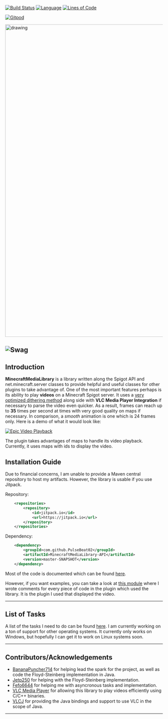 [![Build Status](https://img.shields.io/circleci/build/github/MinecraftMediaLibrary/MinecraftMediaLibrary?style=for-the-badge)](https://app.circleci.com/pipelines/github/MinecraftMediaLibrary/MinecraftMediaLibrary)
[![Language](https://img.shields.io/badge/Made%20with-Java-1f425f.svg?style=for-the-badge)](https://www.java.com/en/)
[![Lines of Code](https://img.shields.io/tokei/lines/github/MinecraftMediaLibrary/MinecraftMediaLibrary?style=for-the-badge)](https://github.com/MinecraftMediaLibrary/MinecraftMediaLibrary)

[![Gitpod](https://gitpod.io/button/open-in-gitpod.svg)](https://gitpod.io/#https://github.com/PulseBeat02/MinecraftMediaLibrary)

<img src="https://i.imgur.com/48CJD9j.png" alt="drawing" width="1000"/>

![Swag](http://ForTheBadge.com/images/badges/built-with-swag.svg)
---

## Introduction
**MinecraftMediaLibrary** is a library written along the Spigot API and net.minecraft.server classes to provide helpful
and useful classes for other plugins to take advantage of. One of the most important features perhaps is its ability to
play **videos** on a Minecraft Spigot server. It uses a [very optimized dithering method](https://github.com/MinecraftMediaLibrary/MinecraftMediaLibrary/blob/master/MinecraftMediaLibrary/src/main/java/com/github/pulsebeat02/minecraftmedialibrary/video/dither/FilterLiteDither.java) along side with
**VLC Media Player Integration** if necessary to parse the video even quicker. As a result, frames can reach up to **35** times per
second at times with very good quality on maps if necessary. In comparison, a *smooth* animation is one which is 24
frames only. Here is a demo of what it would look like:

[![Epic Video Playback](https://yt-embed.herokuapp.com/embed?v=9oIns_Kp_sk&t=30s)](https://www.youtube.com/watch?v=9oIns_Kp_sk&t=30s)

The plugin takes advantages of maps to handle its video playback. Currently, it uses maps with ids to
display the video.

## Installation Guide
Due to financial concerns, I am unable to provide a Maven central repository to host my artifacts. However, the library
is usable if you use Jitpack.

Repository:
```xml
	<repositories>
		<repository>
		    <id>jitpack.io</id>
		    <url>https://jitpack.io</url>
		</repository>
	</repositories>
```

Dependency:
```xml
	<dependency>
	    <groupId>com.github.PulseBeat02</groupId>
	    <artifactId>MinecraftMediaLibrary-API</artifactId>
	    <version>master-SNAPSHOT</version>
	</dependency>
```

Most of the code is documented which can be found [here](https://minecraftmedialibrary.github.io/MinecraftMediaLibrary/).

However, if you want examples, you can take a look at [this module](https://github.com/MinecraftMediaLibrary/MinecraftMediaLibrary/tree/master/DeluxeMediaPlugin/src/main/java/com/github/pulsebeat02/deluxemediaplugin) where I wrote comments for every piece of code in the plugin which used the library. It is the plugin I used that displayed the video.

---

## List of Tasks
A list of the tasks I need to do can be found [here](https://github.com/MinecraftMediaLibrary/MinecraftMediaLibrary/issues/3).
I am currently working on a ton of support for other operating systems. It currently only works on Windows, but hopefully I can get it to work on Linux systems soon.

---

## Contributors/Acknowledgements
- [BananaPuncher714](https://github.com/BananaPuncher714) for helping lead the spark for the project, as well as code the Floyd-Steinberg implementation in Java.
- [Jetp250](https://github.com/jetp250) for helping with the Floyd-Steinberg implementation.
- [Fefo6644](https://github.com/Fefo6644) for helping me with asyncronous tasks and implementation.
- [VLC Media Player](https://www.videolan.org/) for allowing this library to play videos efficiently using C/C++ binaries.
- [VLCJ](https://github.com/caprica/vlcj) for providing the Java bindings and support to use VLC in the scope of Java.

---

